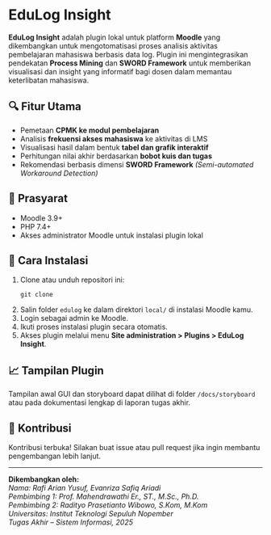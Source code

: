 # EduLog Insight

**EduLog Insight** adalah plugin lokal untuk platform **Moodle** yang dikembangkan untuk mengotomatisasi proses analisis aktivitas pembelajaran mahasiswa berbasis data log. Plugin ini mengintegrasikan pendekatan **Process Mining** dan **SWORD Framework** untuk memberikan visualisasi dan insight yang informatif bagi dosen dalam memantau keterlibatan mahasiswa.

## 🔍 Fitur Utama

- Pemetaan **CPMK ke modul pembelajaran**
- Analisis **frekuensi akses mahasiswa** ke aktivitas di LMS
- Visualisasi hasil dalam bentuk **tabel dan grafik interaktif**
- Perhitungan nilai akhir berdasarkan **bobot kuis dan tugas**
- Rekomendasi berbasis dimensi **SWORD Framework** *(Semi-automated Workaround Detection)*

## 🧰 Prasyarat

- Moodle 3.9+
- PHP 7.4+
- Akses administrator Moodle untuk instalasi plugin lokal

## 🚀 Cara Instalasi

1. Clone atau unduh repositori ini:
   ```
   git clone 
   ```
2. Salin folder `edulog` ke dalam direktori `local/` di instalasi Moodle kamu.
3. Login sebagai admin ke Moodle.
4. Ikuti proses instalasi plugin secara otomatis.
5. Akses plugin melalui menu **Site administration > Plugins > EduLog Insight**.

## 📈 Tampilan Plugin

Tampilan awal GUI dan storyboard dapat dilihat di folder `/docs/storyboard` atau pada dokumentasi lengkap di laporan tugas akhir.


## 🙌 Kontribusi

Kontribusi terbuka! Silakan buat issue atau pull request jika ingin membantu pengembangan lebih lanjut.

---

**Dikembangkan oleh:**  
*Nama: Rafi Arian Yusuf, Evanriza Safiq Ariadi* <br>
*Pembimbing 1: Prof. Mahendrawathi Er., ST., M.Sc., Ph.D.* <br>
*Pembimbing 2: Radityo Prasetianto Wibowo, S.Kom, M.Kom*<br>
*Universitas: Institut Teknologi Sepuluh Nopember*  <br>
*Tugas Akhir – Sistem Informasi, 2025*
